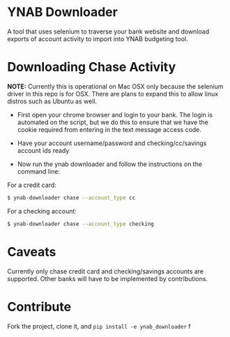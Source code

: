 # YNAB Downloader

A tool that uses selenium to traverse your bank website and download exports of account activity to import into YNAB budgeting tool.

# Downloading Chase Activity

**NOTE:** Currently this is operational on Mac OSX only because the selenium driver in this repo is for OSX. There are plans to expand this to allow linux distros such as Ubuntu as well.

* First open your chrome browser and login to your bank. The login is automated on the script, but we do this to ensure that we have the cookie required from entering in the text message access code.

* Have your account username/password and checking/cc/savings account ids ready

* Now run the ynab downloader and follow the instructions on the command line:

For a credit card:
```bash
$ ynab-downloader chase --account_type cc
```
For a checking account:
```bash
$ ynab-downloader chase --account_type checking
```

# Caveats

Currently only chase credit card and checking/savings accounts are supported. Other banks will have to be implemented by contributions.

# Contribute

Fork the project, clone it,  and `pip install -e ynab_downloader`
f
